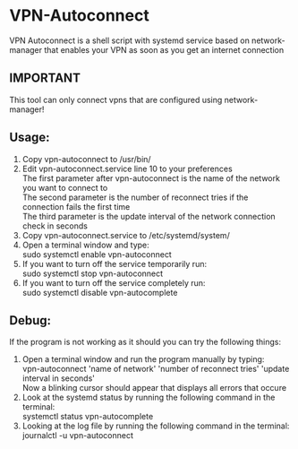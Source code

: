 # VPN-Autoconnect
VPN Autoconnect is a shell script with systemd service based on network-manager that enables your VPN as soon as you get an internet connection



## IMPORTANT

This tool can only connect vpns that are configured using network-manager!



## Usage:

1. Copy vpn-autoconnect to /usr/bin/
2. Edit vpn-autoconnect.service line 10 to your preferences<br/>
   The first parameter after vpn-autoconnect is the name of the network you want to connect to<br/>
   The second parameter is the number of reconnect tries if the connection fails the first time<br/>
   The third parameter is the update interval of the network connection check in seconds
3. Copy vpn-autoconnect.service to /etc/systemd/system/
4. Open a terminal window and type:<br/>
   sudo systemctl enable vpn-autoconnect
5. If you want to turn off the service temporarily run:<br/>
   sudo systemctl stop vpn-autoconnect
6. If you want to turn off the service completely run:<br/>
   sudo systemctl disable vpn-autocomplete



## Debug:

If the program is not working as it should you can try the following things:

1. Open a terminal window and run the program manually by typing:<br/>
   vpn-autoconnect 'name of network' 'number of reconnect tries' 'update interval in seconds'<br/>
   Now a blinking cursor should appear that displays all errors that occure
2. Look at the systemd status by running the following command in the terminal:<br/>
   systemctl status vpn-autocomplete
3. Looking at the log file by running the following command in the terminal:<br/>
   journalctl -u vpn-autoconnect
